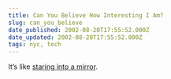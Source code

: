 ```yaml
---
title: Can You Believe How Interesting I Am?
slug: can_you_believe
date_published: 2002-08-20T17:55:52.000Z
date_updated: 2002-08-20T17:55:52.000Z
tags: nyc, tech
---
```


It’s like [staring into a mirror](http://newyork.craigslist.org/w4m/5213063.html).
